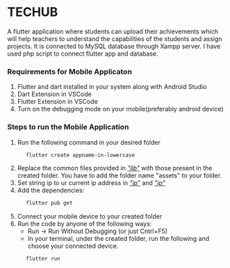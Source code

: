 # TECHUB
A flutter application where students can upload their achievements which will help teachers to understand the capabilities of the students and assign projects. It is connected to MySQL database through Xampp server. I have used php script to connect flutter app and database.
### Requirements for Mobile Applicaton

1. Flutter and dart installed in your system along with Android Studio
2. Dart Extension in VSCode
3. Flutter Extension in VSCode
4. Turn on the debugging mode on your mobile(preferably android device)

### Steps to run the Mobile Application


1. Run the following command in your desired folder
```sh
      flutter create appname-in-lowercase
```
2. Replace the common files provided in  [*"lib"*](https://github.com/anaghahj/SandBox/tree/main/lib)  with those present in the created folder. You have to add the folder name "assets" to your folder.
3. Set string ip to ur current ip address in [*"ip"*](https://github.com/anaghahj/SandBox/blob/main/lib/screens/teacher/teachergetttt.dart) and [*"ip"*](https://github.com/anaghahj/SandBox/blob/main/lib/screens/student/studentget.dart)
4. Add the dependencies:
```sh
      flutter pub get
```
5. Connect your mobile device to your created folder
6. Run the code by anyone of the following ways:
    - Run -> Run Without Debugging (or just Cntrl+F5)
    - In your terminal, under the created folder, run the following and choose your connected device. 
```sh
      flutter run
```



